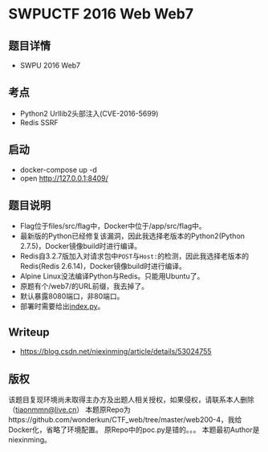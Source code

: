 # SWPUCTF 2016 Web Web7

## 题目详情

- SWPU 2016 Web7

## 考点
- Python2 Urllib2头部注入(CVE-2016-5699)
- Redis SSRF

## 启动
- docker-compose up -d
- open http://127.0.0.1:8409/

## 题目说明
- Flag位于files/src/flag中，Docker中位于/app/src/flag中。
- 最新版的Python已经修复该漏洞，因此我选择老版本的Python2(Python 2.7.5)，Docker镜像build时进行编译。
- Redis自3.2.7版加入对请求包中`POST`与`Host:`的检测，因此我选择老版本的Redis(Redis 2.6.14)，Docker镜像build时进行编译。
- Alpine Linux没法编译Python与Redis。只能用Ubuntu了。
- 原题有个/web7/的URL前缀，我去掉了。
- 默认暴露8080端口，非80端口。
- 部署时需要给出[index.py](https://github.com/Tiaonmmn/swpuctf_2016_web_web7/blob/master/files/src/index.py)。

## Writeup
- https://blog.csdn.net/niexinming/article/details/53024755

## 版权
该题目复现环境尚未取得主办方及出题人相关授权，如果侵权，请联系本人删除（tiaonmmn@live.cn）
本题原Repo为https://github.com/wonderkun/CTF_web/tree/master/web200-4，我给Docker化，省略了环境配置。
原Repo中的poc.py是错的。。。
本题最初Author是niexinming。
